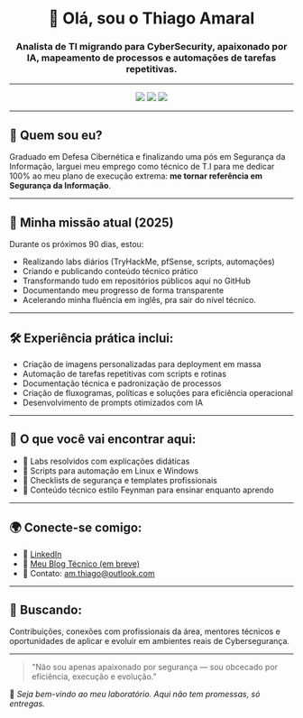 <h1 align="center">👋 Olá, sou o Thiago Amaral</h1>
<h3 align="center">Analista de TI migrando para CyberSecurity, apaixonado por IA, mapeamento de processos e automações de tarefas repetitivas.</h3>

---

<p align="center">
  <img src="https://img.shields.io/badge/Status-Executando%2090%20Dias%20de%20Execução%20Extrema-blue?style=for-the-badge" />
  <img src="https://img.shields.io/badge/Skills-Automação%2C%20CyberSec%2C%20Scripts-green?style=for-the-badge" />
  <img src="https://img.shields.io/badge/TryHackMe-Ativo-red?style=for-the-badge&logo=tryhackme" />
</p>

---

## 🔐 Quem sou eu?

Graduado em Defesa Cibernética e finalizando uma pós em Segurança da Informação, larguei meu emprego como técnico de T.I para me dedicar 100% ao meu plano de execução extrema: **me tornar referência  em Segurança da Informação**.

---

## 🚀 Minha missão atual (2025)

Durante os próximos 90 dias, estou:
- Realizando labs diários (TryHackMe, pfSense, scripts, automações)
- Criando e publicando conteúdo técnico prático
- Transformando tudo em repositórios públicos aqui no GitHub
- Documentando meu progresso de forma transparente
- Acelerando minha fluência em inglês, pra sair do nível técnico.

---

## 🛠️ Experiência prática inclui:

- Criação de imagens personalizadas para deployment em massa
- Automação de tarefas repetitivas com scripts e rotinas
- Documentação técnica e padronização de processos
- Criação de fluxogramas, políticas e soluções para eficiência operacional
- Desenvolvimento de prompts otimizados com IA

---

## 📁 O que você vai encontrar aqui:

- 📂 Labs resolvidos com explicações didáticas
- 📂 Scripts para automação em Linux e Windows
- 📂 Checklists de segurança e templates profissionais
- 📂 Conteúdo técnico estilo Feynman para ensinar enquanto aprendo

---

## 🌍 Conecte-se comigo:

- 💼 [LinkedIn](https://www.linkedin.com/in/thiagoamaral1)
- 🧠 [Meu Blog Técnico (em breve)](https://lab.throot.com.br)
- 📧 Contato: am.thiago@outlook.com

---

## 🎯 Buscando:

Contribuições, conexões com profissionais da área, mentores técnicos e oportunidades de aplicar e evoluir em ambientes reais de Cybersegurança.

---

> "Não sou apenas apaixonado por segurança — sou obcecado por eficiência, execução e evolução."

🧱 *Seja bem-vindo ao meu laboratório. Aqui não tem promessas, só entregas.*
